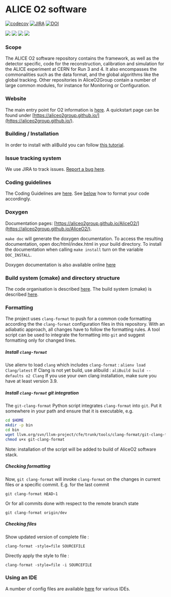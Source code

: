 
ALICE O2 software
=================

[![codecov](https://codecov.io/gh/AliceO2Group/AliceO2/branch/dev/graph/badge.svg)](https://codecov.io/gh/AliceO2Group/AliceO2/branches/dev)
[![JIRA](https://img.shields.io/badge/JIRA-Report%20issue-blue.svg)](https://alice.its.cern.ch/jira/secure/CreateIssue.jspa?pid=11201&issuetype=1)
[![DOI](https://zenodo.org/badge/DOI/10.5281/zenodo.1493334.svg)](https://doi.org/10.5281/zenodo.1493334)

[![](http://ali-ci.cern.ch/repo/buildstatus/AliceO2Group/AliceO2/dev/build_O2_o2.svg)](https://ali-ci.cern.ch/repo/logs/AliceO2Group/AliceO2/dev/latest/build_O2_o2/fullLog.txt)
[![](http://ali-ci.cern.ch/repo/buildstatus/AliceO2Group/AliceO2/dev/build_o2_macos.svg)](https://ali-ci.cern.ch/repo/logs/AliceO2Group/AliceO2/dev/latest/build_o2_macos/fullLog.txt)
[![](http://ali-ci.cern.ch/repo/buildstatus/AliceO2Group/AliceO2/dev/build_o2checkcode_o2.svg)](https://ali-ci.cern.ch/repo/logs/AliceO2Group/AliceO2/dev/latest/build_o2checkcode_o2/fullLog.txt)
[![](http://ali-ci.cern.ch/repo/buildstatus/AliceO2Group/AliceO2/dev/build_O2_o2-dev-fairroot.svg)](https://ali-ci.cern.ch/repo/logs/AliceO2Group/AliceO2/dev/latest/build_O2_o2-dev-fairroot/fullLog.txt)

### Scope
The ALICE O2 software repository contains the framework, as well as the detector specific, code for the reconstruction, calibration and simulation for the ALICE experiment at CERN for Run 3 and 4. It also encompasses the commonalities such as the data format, and the global algorithms like the global tracking.
Other repositories in AliceO2Group contain a number of large common modules, for instance for Monitoring or Configuration.

### Website
The main entry point for O2 information is [here](http://alice-o2.web.cern.ch/).
A quickstart page can be found under [https://aliceo2group.github.io/](https://aliceo2group.github.io/).

### Building / Installation
In order to install with aliBuild you can follow [this tutorial](http://alisw.github.io/alibuild/o2-tutorial.html).

### Issue tracking system
We use JIRA to track issues. [Report a bug here](https://alice.its.cern.ch/jira/secure/CreateIssue.jspa?pid=11201&issuetype=1).

### Coding guidelines
The Coding Guidelines are [here](https://github.com/AliceO2Group/CodingGuidelines).
See [below](###Formatting) how to format your code accordingly.

### Doxygen
Documentation pages: [https://aliceo2group.github.io/AliceO2/](https://aliceo2group.github.io/AliceO2/).

`make doc` will generate the doxygen documentation.
To access the resulting documentation, open doc/html/index.html in your
build directory. To install the documentation when calling `make install`
turn on the variable `DOC_INSTALL`.

Doxygen documentation is also available online [here](http://aliceo2group.github.io/AliceO2/)

### Build system (cmake) and directory structure
The code organisation is described [here](doc/CodeOrganization.md).
The build system (cmake) is described [here](doc/CMakeInstructions.md).

### Formatting
The project uses `clang-format` to push for a common code formatting according
the the `clang-format` configuration files in this repository. With an adiabatic
approach, all changes have to follow the formatting rules. A tool script can be
used to integrate the formatting into `git` and suggest formatting only for
changed lines.

##### Install `clang-format`
Use alienv to load `clang` which includes `clang-format` : `alienv load Clang/latest`
If Clang is not yet build, use alibuild : `aliBuild build --defaults o2 Clang`
If you use your own clang installation, make sure you have at least version 3.9.

##### Install `clang-format` git integration
The `git-clang-format` Python script integrates `clang-format` into `git`.
Put it somewhere in your path and ensure that it is executable, e.g.
```bash
cd $HOME
mkdir -p bin
cd bin
wget llvm.org/svn/llvm-project/cfe/trunk/tools/clang-format/git-clang-format
chmod u+x git-clang-format
```

Note: installation of the script will be added to build of AliceO2 software stack.

##### Checking formatting
Now, `git clang-format` will invoke `clang-format` on the changes in current files
or a specific commit. E.g. for the last commit
```
git clang-format HEAD~1
```

Or for all commits done with respect to the remote branch state
```
git clang-format origin/dev
```

##### Checking files
Show updated version of complete file :
```
clang-format -style=file SOURCEFILE
```

Directly apply the style to file :
```
clang-format -style=file -i SOURCEFILE
```

### Using an IDE
A number of config files are available [here](https://github.com/AliceO2Group/CodingGuidelines) for various IDEs.
